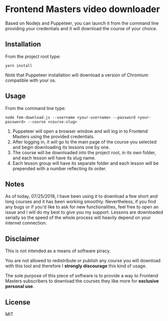 # Frontend Masters video downloader
Based on Nodejs and Puppeteer, you can launch it from the command line providing your credentials and it will download the course of your choice.

## Installation
From the project root type:
```
yarn install
```
Note that Puppeteer installation will download a version of Chromium compatible with your os.

## Usage
From the command line type:
```
node fem-download.js --username <your-username> --password <your-password> --course <course-slug>
```
1. Puppeteer will open a browser window and will log in to Frontend Masters using the provided credentials.
1. After logging in, it will go to the main page of the course you selected and begin downloading its lessons one by one.
1. The course will be downloaded into the project root, in its own folder, and each lesson will have its slug name.
1. Each lesson group will have its separate folder and each lesson will be prepended with a number reflecting its order.

## Notes
As of today, 07/25/2018, I have been using it to download a few short and long courses and it has been working smoothly.
Nevertheless, if you find any bugs or if you'd like to ask for new functionalities, feel free to open an issue and I will do my best to give you my support.
Lessons are downloaded serially so the speed of the whole process will heavily depend on your internet connection.

## Disclaimer
This is not intended as a means of software piracy.

You are not allowed to redistribute or publish any course you will download with this tool and therefore I **strongly discourage**
this kind of usage.

The sole purpose of this piece of software is to provide a way to Frontend Masters subscribers to download the courses they like more for **exclusive personal use**.


## License
MIT

